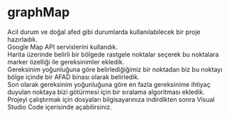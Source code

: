 # graphMap
Acil durum ve doğal afed gibi durumlarda kullanılabilecek bir proje hazırladık. <br>
Google Map API servislerini kullandık.<br>
Harita üzerinde belirli bir bölgede rastgele noktalar seçerek bu noktalara marker özelliği ile gereksinimler ekledik.<br>
Gereksinim yoğunluğuna göre belirlediğiğimiz bir noktadan biz bu noktayı bölge içinde bir AFAD binası olarak belirledik.<br>
Son olarak gereksinim yoğunluğuna göre en fazla gereksinime ihtiyaç duyulan noktaya bizi götürmesi için bir sıralama algoritması ekledik.<br>
Projeyi çalıştırmak için dosyaları bilgisayarınıza indirdikten sonra Visual Studio Code içerisinde açabilirsiniz.
